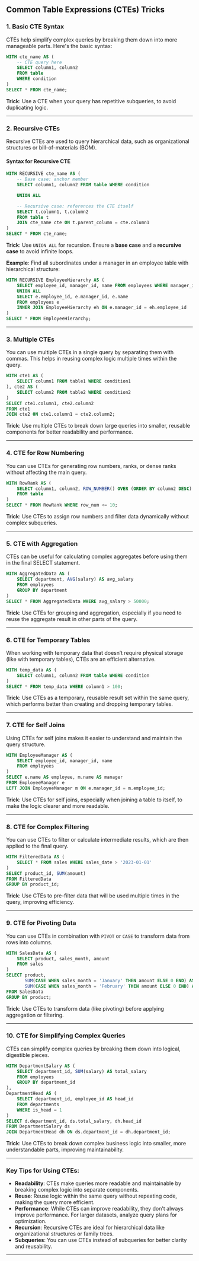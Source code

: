 ## **Common Table Expressions (CTEs) Tricks**

### 1. **Basic CTE Syntax**

CTEs help simplify complex queries by breaking them down into more manageable parts. Here's the basic syntax:

```sql
WITH cte_name AS (
    -- CTE query here
    SELECT column1, column2
    FROM table
    WHERE condition
)
SELECT * FROM cte_name;
```

**Trick**: Use a CTE when your query has repetitive subqueries, to avoid duplicating logic.

---

### 2. **Recursive CTEs**

Recursive CTEs are used to query hierarchical data, such as organizational structures or bill-of-materials (BOM).

#### **Syntax for Recursive CTE**

```sql
WITH RECURSIVE cte_name AS (
    -- Base case: anchor member
    SELECT column1, column2 FROM table WHERE condition

    UNION ALL

    -- Recursive case: references the CTE itself
    SELECT t.column1, t.column2
    FROM table t
    JOIN cte_name cte ON t.parent_column = cte.column1
)
SELECT * FROM cte_name;
```

**Trick**: Use `UNION ALL` for recursion. Ensure a **base case** and a **recursive case** to avoid infinite loops.

**Example**: Find all subordinates under a manager in an employee table with hierarchical structure:

```sql
WITH RECURSIVE EmployeeHierarchy AS (
    SELECT employee_id, manager_id, name FROM employees WHERE manager_id IS NULL
    UNION ALL
    SELECT e.employee_id, e.manager_id, e.name
    FROM employees e
    INNER JOIN EmployeeHierarchy eh ON e.manager_id = eh.employee_id
)
SELECT * FROM EmployeeHierarchy;
```

---

### 3. **Multiple CTEs**

You can use multiple CTEs in a single query by separating them with commas. This helps in reusing complex logic multiple times within the query.

```sql
WITH cte1 AS (
    SELECT column1 FROM table1 WHERE condition1
), cte2 AS (
    SELECT column2 FROM table2 WHERE condition2
)
SELECT cte1.column1, cte2.column2
FROM cte1
JOIN cte2 ON cte1.column1 = cte2.column2;
```

**Trick**: Use multiple CTEs to break down large queries into smaller, reusable components for better readability and performance.

---

### 4. **CTE for Row Numbering**

You can use CTEs for generating row numbers, ranks, or dense ranks without affecting the main query.

```sql
WITH RowRank AS (
    SELECT column1, column2, ROW_NUMBER() OVER (ORDER BY column2 DESC) AS row_num
    FROM table
)
SELECT * FROM RowRank WHERE row_num <= 10;
```

**Trick**: Use CTEs to assign row numbers and filter data dynamically without complex subqueries.

---

### 5. **CTE with Aggregation**

CTEs can be useful for calculating complex aggregates before using them in the final SELECT statement.

```sql
WITH AggregatedData AS (
    SELECT department, AVG(salary) AS avg_salary
    FROM employees
    GROUP BY department
)
SELECT * FROM AggregatedData WHERE avg_salary > 50000;
```

**Trick**: Use CTEs for grouping and aggregation, especially if you need to reuse the aggregate result in other parts of the query.

---

### 6. **CTE for Temporary Tables**

When working with temporary data that doesn’t require physical storage (like with temporary tables), CTEs are an efficient alternative.

```sql
WITH temp_data AS (
    SELECT column1, column2 FROM table WHERE condition
)
SELECT * FROM temp_data WHERE column1 > 100;
```

**Trick**: Use CTEs as a temporary, reusable result set within the same query, which performs better than creating and dropping temporary tables.

---

### 7. **CTE for Self Joins**

Using CTEs for self joins makes it easier to understand and maintain the query structure.

```sql
WITH EmployeeManager AS (
    SELECT employee_id, manager_id, name
    FROM employees
)
SELECT e.name AS employee, m.name AS manager
FROM EmployeeManager e
LEFT JOIN EmployeeManager m ON e.manager_id = m.employee_id;
```

**Trick**: Use CTEs for self joins, especially when joining a table to itself, to make the logic clearer and more readable.

---

### 8. **CTE for Complex Filtering**

You can use CTEs to filter or calculate intermediate results, which are then applied to the final query.

```sql
WITH FilteredData AS (
    SELECT * FROM sales WHERE sales_date > '2023-01-01'
)
SELECT product_id, SUM(amount)
FROM FilteredData
GROUP BY product_id;
```

**Trick**: Use CTEs to pre-filter data that will be used multiple times in the query, improving efficiency.

---

### 9. **CTE for Pivoting Data**

You can use CTEs in combination with `PIVOT` or `CASE` to transform data from rows into columns.

```sql
WITH SalesData AS (
    SELECT product, sales_month, amount
    FROM sales
)
SELECT product,
       SUM(CASE WHEN sales_month = 'January' THEN amount ELSE 0 END) AS January,
       SUM(CASE WHEN sales_month = 'February' THEN amount ELSE 0 END) AS February
FROM SalesData
GROUP BY product;
```

**Trick**: Use CTEs to transform data (like pivoting) before applying aggregation or filtering.

---

### 10. **CTE for Simplifying Complex Queries**

CTEs can simplify complex queries by breaking them down into logical, digestible pieces.

```sql
WITH DepartmentSalary AS (
    SELECT department_id, SUM(salary) AS total_salary
    FROM employees
    GROUP BY department_id
),
DepartmentHead AS (
    SELECT department_id, employee_id AS head_id
    FROM departments
    WHERE is_head = 1
)
SELECT d.department_id, ds.total_salary, dh.head_id
FROM DepartmentSalary ds
JOIN DepartmentHead dh ON ds.department_id = dh.department_id;
```

**Trick**: Use CTEs to break down complex business logic into smaller, more understandable parts, improving maintainability.

---

### Key Tips for Using CTEs:

* **Readability**: CTEs make queries more readable and maintainable by breaking complex logic into separate components.
* **Reuse**: Reuse logic within the same query without repeating code, making the query more efficient.
* **Performance**: While CTEs can improve readability, they don't always improve performance. For larger datasets, analyze query plans for optimization.
* **Recursion**: Recursive CTEs are ideal for hierarchical data like organizational structures or family trees.
* **Subqueries**: You can use CTEs instead of subqueries for better clarity and reusability.

---
